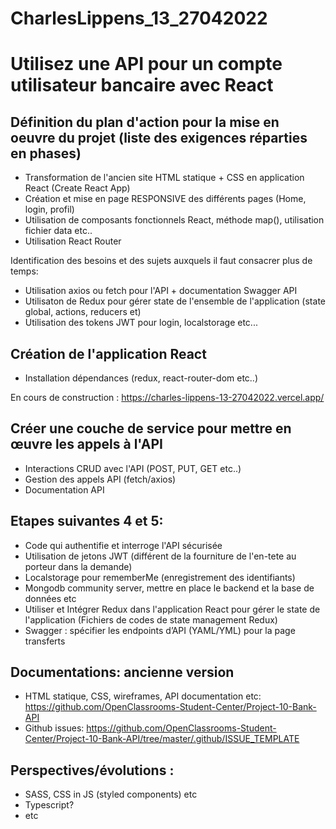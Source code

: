 # CharlesLippens_13_27042022
# Utilisez une API pour un compte utilisateur bancaire avec React
## Définition du plan d'action pour la mise en oeuvre du projet (liste des exigences réparties en phases)

- Transformation de l'ancien site HTML statique + CSS en application React (Create React App)
- Création et mise en page RESPONSIVE des différents pages (Home, login, profil)
- Utilisation de composants fonctionnels React, méthode map(), utilisation fichier data etc..
- Utilisation React Router

Identification des besoins et des sujets auxquels il faut consacrer plus de temps:

- Utilisation axios ou fetch pour l'API + documentation Swagger API
- Utilisaton de Redux pour gérer state de l'ensemble de l'application (state global, actions, reducers et)
- Utilisation des tokens JWT pour login, localstorage etc... 

## Création de l'application React

- Installation dépendances (redux, react-router-dom etc..)

En cours de construction : https://charles-lippens-13-27042022.vercel.app/

##  Créer une couche de service pour mettre en œuvre les appels à l'API

- Interactions CRUD avec l'API (POST, PUT, GET etc..)
- Gestion des appels API (fetch/axios)
- Documentation API

##  Etapes suivantes 4 et 5:

- Code qui authentifie et interroge l'API sécurisée 
- Utilisation de jetons JWT (différent de la fourniture de l'en-tete au porteur dans la demande)
- Localstorage pour rememberMe (enregistrement des identifiants)
- Mongodb community server, mettre en place le backend et la base de données etc
- Utiliser et Intégrer Redux dans l'application React pour gérer le state  de l'application (Fichiers de codes de state management Redux)
- Swagger :  spécifier les endpoints d’API (YAML/YML) pour la page transferts


##  Documentations: ancienne version

- HTML statique, CSS, wireframes, API documentation etc: https://github.com/OpenClassrooms-Student-Center/Project-10-Bank-API
- Github issues: https://github.com/OpenClassrooms-Student-Center/Project-10-Bank-API/tree/master/.github/ISSUE_TEMPLATE

##  Perspectives/évolutions :

- SASS, CSS in JS (styled components) etc
- Typescript?
- etc



